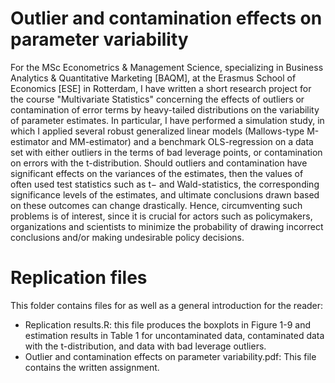 # Outlier and contamination effects on parameter variability

For the MSc Econometrics & Management Science, specializing in Business Analytics & Quantitative Marketing [BAQM], at the Erasmus School of Economics [ESE] in Rotterdam, I have written a short research project for the course "Multivariate Statistics" concerning the effects of outliers or contamination of error terms by heavy-tailed distributions on the variability of parameter estimates. In particular, I have performed a simulation study, in which I applied several robust generalized linear models (Mallows-type M-estimator and MM-estimator) and a benchmark OLS-regression on a data set with either outliers in the terms of bad leverage points, or contamination on errors with the t-distribution. Should outliers and contamination have significant effects on the variances of the estimates, then the values of often used test statistics such as t− and Wald-statistics, the corresponding significance levels of the estimates, and ultimate conclusions drawn based on these outcomes can change drastically. Hence, circumventing such problems is of interest, since it is crucial for actors such as policymakers, organizations and scientists to minimize the probability of drawing incorrect conclusions and/or making undesirable policy decisions.

# Replication files

This folder contains files for as well as a general introduction for the reader:
- Replication results.R: this file produces the boxplots in Figure 1-9 and estimation results in Table 1 for uncontaminated data, contaminated data with the t-distribution, and data with bad leverage outliers.
- Outlier and contamination effects on parameter variability.pdf: This file contains the written assignment.

